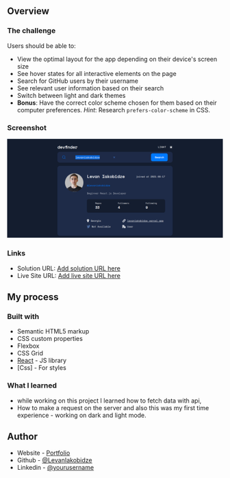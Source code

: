 ## Overview

### The challenge

Users should be able to:

- View the optimal layout for the app depending on their device's screen size
- See hover states for all interactive elements on the page
- Search for GitHub users by their username
- See relevant user information based on their search
- Switch between light and dark themes
- **Bonus**: Have the correct color scheme chosen for them based on their computer preferences. _Hint_: Research `prefers-color-scheme` in CSS.

### Screenshot

![](./src//assets/github-search.png)

### Links

- Solution URL: [Add solution URL here](https://github.com/levaniakobidze/Github_search_api)
- Live Site URL: [Add live site URL here](https://githubsearchlevan.vercel.app/)

## My process

### Built with

- Semantic HTML5 markup
- CSS custom properties
- Flexbox
- CSS Grid
- [React](https://reactjs.org/) - JS library
- [Css] - For styles

### What I learned

- while working on this project I learned how to fetch data with api,
- How to make a request on the server and also this was my first time experience - working on dark and light mode.

## Author

- Website - [Portfolio](https://levaniakobidze.vercel.app/)
- Github - [@LevanIakobidze](https://github.com/levaniakobidze)
- Linkedin - [@yourusername](https://www.linkedin.com/in/levan-iakobidze-b0b60923b/)
